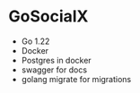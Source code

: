 # GoSocialX
- Go 1.22
- Docker
- Postgres in docker
- swagger for docs
- golang migrate for migrations
